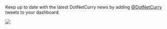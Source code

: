 Keep up to date with the latest DotNetCurry news by adding [@DotNetCurry](https://twitter.com/DotNetCurry) tweets to your dashboard.

![](https://github.com/GregTrevellick/VsixTwitterWidget/blob/master/Src/@DotNetCurry/artefacts/Screenshot.png?raw=true)